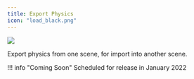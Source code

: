 ```yaml
---
title: Export Physics
icon: "load_black.png"
---
```


<div class="hero-container">
    <img class="hero-image" src=/yoga12.png>
</div>

Export physics from one scene, for import into another scene.

!!! info "Coming Soon"
    Scheduled for release in January 2022
